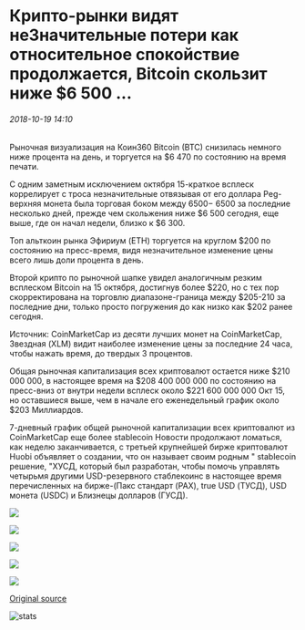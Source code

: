 # Крипто-рынки видят неЗначительные потери как относительное спокойствие продолжается, Bitcoin скользит ниже $6 500 ...

###### 2018-10-19 14:10

Рыночная визуализация на Коин360 Bitcoin (BTC) снизилась немного ниже процента на день, и торгуется на $6 470 по состоянию на время печати.

С одним заметным исключением октября 15-краткое всплеск коррелирует с троса незначительные отвязывая от его доллара Peg-верхняя монета была торговая боком между $6 500-$ 6500 за последние несколько дней, прежде чем скольжения ниже $6 500 сегодня, еще выше, где он начал недели, близко к $6 300.

Топ альткоин рынка Эфириум (ETH) торгуется на круглом $200 по состоянию на пресс-время, видя незначительное изменение цены всего лишь доли процента в день.

Второй крипто по рыночной шапке увидел аналогичным резким всплеском Bitcoin на 15 октября, достигнув более $220, но с тех пор скорректирована на торговлю диапазоне-граница между $205-210 за последние дни, только просто погружения до как низко как $202 ранее сегодня.

Источник: CoinMarketCap из десяти лучших монет на CoinMarketCap, Звездная (XLM) видит наиболее изменение цены за последние 24 часа, чтобы нажать время, до твердых 3 процентов.

Общая рыночная капитализация всех криптовалют остается ниже $210 000 000, в настоящее время на $208 400 000 000 по состоянию на пресс-вниз от внутри недели всплеск около $221 600 000 000 Окт 15, но оставшиеся выше, чем в начале его еженедельный график около $203 Миллиардов.

7-дневный график общей рыночной капитализации всех криптовалют из CoinMarketCap еще более stablecoin Новости продолжают ломаться, как неделю заканчивается, с третьей крупнейшей бирже криптовалют Huobi объявляет о создании, что он называет своим родным " stablecoin решение, "ХУСД, который был разработан, чтобы помочь управлять четырьмя другими USD-резервного стаблекоинс в настоящее время перечисленных на бирже-(Пакс стандарт (PAX), true USD (ТУСД), USD монета (USDC) и Близнецы долларов (ГУСД).

![](https://s3.cointelegraph.com/storage/uploads/view/173a16fd11c7e213b7a8b4746563ae9a.png)

![](https://s3.cointelegraph.com/storage/uploads/view/1af527990ffe228296bc0e65507b6614.png)

![](https://s3.cointelegraph.com/storage/uploads/view/3030f1fcac97d0a96e764b333efee418.png)

![](https://s3.cointelegraph.com/storage/uploads/view/ef99ae124c46a2c0e5eec29145c60107.png)

![](https://s3.cointelegraph.com/storage/uploads/view/abbc6d27e4b123ff45b137ef8f85a532.png)

[Original source](https://cointelegraph.com/news/crypto-markets-see-minor-losses-as-relative-calm-continues-bitcoin-slips-below-6-500)

![stats](https://c.statcounter.com/11760860/0/a89fa40b/1/ "stats")